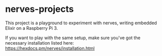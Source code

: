 # nerves-projects
This project is a playground to experiment with nerves, writing embedded Elixir on a Raspberry Pi 3.

If you want to play with the same setup, make sure you've got the necessary installation listed here:
https://hexdocs.pm/nerves/installation.html